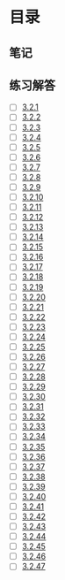 # 目录

## 笔记

## 练习解答
* [ ] [3.2.1](./3.2.1/main.go)
* [ ] [3.2.2](./3.2.2/main.go)
* [ ] [3.2.3](./3.2.3/main.go)
* [ ] [3.2.4](./3.2.4/main.go)
* [ ] [3.2.5](./3.2.5/main.go)
* [ ] [3.2.6](./3.2.6/main.go)
* [ ] [3.2.7](./3.2.7/main.go)
* [ ] [3.2.8](./3.2.8/main.go)
* [ ] [3.2.9](./3.2.9/main.go)
* [ ] [3.2.10](./3.2.10/main.go)
* [ ] [3.2.11](./3.2.11/main.go)
* [ ] [3.2.12](./3.2.12/main.go)
* [ ] [3.2.13](./3.2.13/main.go)
* [ ] [3.2.14](./3.2.14/main.go)
* [ ] [3.2.15](./3.2.15/main.go)
* [ ] [3.2.16](./3.2.16/main.go)
* [ ] [3.2.17](./3.2.17/main.go)
* [ ] [3.2.18](./3.2.18/main.go)
* [ ] [3.2.19](./3.2.19/main.go)
* [ ] [3.2.20](./3.2.20/main.go)
* [ ] [3.2.21](./3.2.21/main.go)
* [ ] [3.2.22](./3.2.22/main.go)
* [ ] [3.2.23](./3.2.23/main.go)
* [ ] [3.2.24](./3.2.24/main.go)
* [ ] [3.2.25](./3.2.25/main.go)
* [ ] [3.2.26](./3.2.26/main.go)
* [ ] [3.2.27](./3.2.27/main.go)
* [ ] [3.2.28](./3.2.28/main.go)
* [ ] [3.2.29](./3.2.29/main.go)
* [ ] [3.2.30](./3.2.30/main.go)
* [ ] [3.2.31](./3.2.31/main.go)
* [ ] [3.2.32](./3.2.32/main.go)
* [ ] [3.2.33](./3.2.33/main.go)
* [ ] [3.2.34](./3.2.34/main.go)
* [ ] [3.2.35](./3.2.35/main.go)
* [ ] [3.2.36](./3.2.36/main.go)
* [ ] [3.2.37](./3.2.37/main.go)
* [ ] [3.2.38](./3.2.38/main.go)
* [ ] [3.2.39](./3.2.39/main.go)
* [ ] [3.2.40](./3.2.40/main.go)
* [ ] [3.2.41](./3.2.41/main.go)
* [ ] [3.2.42](./3.2.42/main.go)
* [ ] [3.2.43](./3.2.43/main.go)
* [ ] [3.2.44](./3.2.44/main.go)
* [ ] [3.2.45](./3.2.45/main.go)
* [ ] [3.2.46](./3.2.46/main.go)
* [ ] [3.2.47](./3.2.47/main.go)
